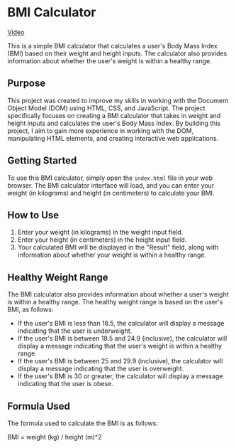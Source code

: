 # BMI Calculator

[Video](https://www.tiktok.com/@chahrazad.bouragba/video/7236468598926019845?is_from_webapp=1&sender_device=pc)


This is a simple BMI calculator that calculates a user's Body Mass Index (BMI) based on their weight and height inputs. The calculator also provides information about whether the user's weight is within a healthy range.

## Purpose

This project was created to improve my skills in working with the Document Object Model (DOM) using HTML, CSS, and JavaScript. The project specifically focuses on creating a BMI calculator that takes in weight and height inputs and calculates the user's Body Mass Index. By building this project, I aim to gain more experience in working with the DOM, manipulating HTML elements, and creating interactive web applications.

## Getting Started

To use this BMI calculator, simply open the `index.html` file in your web browser. The BMI calculator interface will load, and you can enter your weight (in kilograms) and height (in centimeters) to calculate your BMI.

## How to Use

1. Enter your weight (in kilograms) in the weight input field.
2. Enter your height (in centimeters) in the height input field.
3. Your calculated BMI will be displayed in the "Result" field, along with information about whether your weight is within a healthy range.

## Healthy Weight Range

The BMI calculator also provides information about whether a user's weight is within a healthy range. The healthy weight range is based on the user's BMI, as follows:

- If the user's BMI is less than 18.5, the calculator will display a message indicating that the user is underweight.
- If the user's BMI is between 18.5 and 24.9 (inclusive), the calculator will display a message indicating that the user's weight is within a healthy range.
- If the user's BMI is between 25 and 29.9 (inclusive), the calculator will display a message indicating that the user is overweight.
- If the user's BMI is 30 or greater, the calculator will display a message indicating that the user is obese.

## Formula Used

The formula used to calculate the BMI is as follows:

BMI = weight (kg) / height (m)^2
